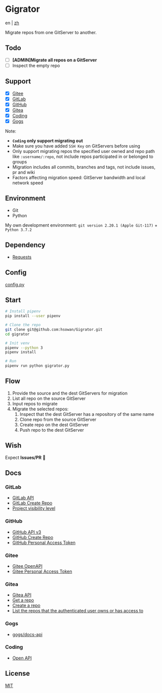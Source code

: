 # Gigrator

en | [zh](./README_zh.md)

Migrate repos from one GitServer to another.

## Todo

* [ ] **[ADMIN]Migrate all repos on a GitServer**
* [ ] Inspect the empty repo

## Support

* [x] [Gitee](https://gitee.com/)
* [x] [GitLab](https://gitlab.com/)
* [x] [GitHub](https://github.com/)
* [x] [Gitea](https://gitea.io/zh-cn/)
* [x] [Coding](https://coding.net/)
* [x] [Gogs](https://gogs.io/)

Note:
* **`Coding` only support migrating out**
* Make sure you have added `SSH Key` on GitServers before using
* Only support migrating repos the specified user owned and repo path like `:username/:repo`, not include repos participated in or belonged to groups
* Migration includes all commits, branches and tags, not include issues, pr and wiki
* Factors affecting migration speed: GitServer bandwidth and local network speed

## Environment

* Git
* Python

My own development environment: `git version 2.20.1 (Apple Git-117)` + `Python 3.7.2`

## Dependency

* [Requests](https://2.python-requests.org/en/master/)

## Config

[config.py](./config.py)

## Start

```bash
# Install pipenv
pip install --user pipenv

# Clone the repo
git clone git@github.com:hsowan/Gigrator.git
cd gigrator

# Init venv
pipenv --python 3
pipenv install

# Run
pipenv run python gigrator.py

```

## Flow

1. Provide the source and the dest GitServers for migration
2. List all repo on the source GitServer
3. Input repos to migrate
4. Migrate the selected repos:
    1. Inspect that the dest GitServer has a repository of the same name
    2. Clone repo from the source GitServer
    3. Create repo on the dest GitServer
    4. Push repo to the dest GitServer
    
## Wish

Expect **Issues/PR** :pray:

## Docs

### GitLab

* [GitLab API](https://docs.gitlab.com/ee/api/)
* [GitLab Create Repo](https://docs.gitlab.com/ee/api/projects.html#create-project)
* [Project visibility level](https://docs.gitlab.com/ee/api/projects.html#project-visibility-level)

### GitHub

* [GitHub API v3](https://developer.github.com/v3/)
* [GitHub Create Repo](https://developer.github.com/v3/repos/#create)
* [GitHub Personal Access Token](https://github.com/settings/tokens)

### Gitee

* [Gitee OpenAPI](https://gitee.com/api/v5/swagger#/getV5ReposOwnerRepoStargazers?ex=no)
* [Gitee Personal Access Token](https://gitee.com/profile/personal_access_tokens)

### Gitea

* [Gitea API](https://gitea.com/api/v1/swagger)
* [Get a repo](https://gitea.com/api/v1/swagger#/repository/repoGet)
* [Create a repo](https://gitea.com/api/v1/swagger#/repository/createCurrentUserRepo)
* [List the repos that the authenticated user owns or has access to](https://gitea.com/api/v1/swagger#/user/userCurrentListRepos)

### Gogs

* [gogs/docs-api](https://github.com/gogs/docs-api)

### Coding

* [Open API](https://open.coding.net/open-api/?_ga=2.122224323.99121124.1563808661-1235584671.1544277191)

## License

[MIT](https://github.com/hsowan/Gigrator/blob/master/LICENSE)


